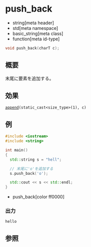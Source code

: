 # push_back
* string[meta header]
* std[meta namespace]
* basic_string[meta class]
* function[meta id-type]

```cpp
void push_back(charT c);
```

## 概要
末尾に要素を追加する。


## 効果
[`append`](append.md)`(static_cast<size_type>(1), c)`


## 例
```cpp
#include <iostream>
#include <string>

int main()
{
  std::string s = "hell";

  // 末尾に'o'を追加する
  s.push_back('o');

  std::cout << s << std::endl;
}
```
* push_back[color ff0000]

### 出力
```
hello
```

## 参照

